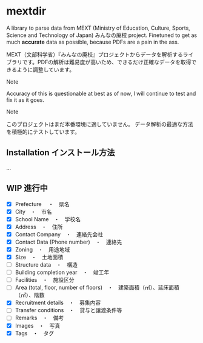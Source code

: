 # mextdir

A library to parse data from MEXT (Ministry of Education, Culture, Sports, Science and Technology of Japan) みんなの廃校 project. Finetuned to get as much **accurate** data as possible, because PDFs are a pain in the ass.

MEXT（文部科学省）『みんなの廃校』プロジェクトからデータを解析するライブラリです。PDFの解析は難易度が高いため、できるだけ正確なデータを取得できるように調整しています。

> [!NOTE]  
> Accuracy of this is questionable at best as of now, I will continue to test and fix it as it goes.

> [!NOTE]
> このプロジェクトはまだ本番環境に適していません。 データ解析の最適な方法を積極的にテストしています。

## Installation インストール方法

...

## WIP 進行中

- [x] Prefecture 　・　県名
- [x] City　・　市名
- [x] School Name　・　学校名
- [x] Address　・　住所
- [x] Contact Company　・　連絡先会社
- [x] Contact Data (Phone number)　・　連絡先
- [x] Zoning　・　用途地域
- [x] Size　・　土地面積
- [ ] Structure data　・　構造
- [ ] Building completion year　・　竣工年
- [ ] Facilities　・　施設区分
- [ ] Area (total, floor, number of floors)　・　建築面積（㎡）、延床面積（㎡）、階数
- [x] Recruitment details　・　募集内容
- [ ] Transfer conditions　・　貸与と譲渡条件等
- [ ] Remarks　・　備考
- [x] Images　・　写真
- [x] Tags　・　タグ